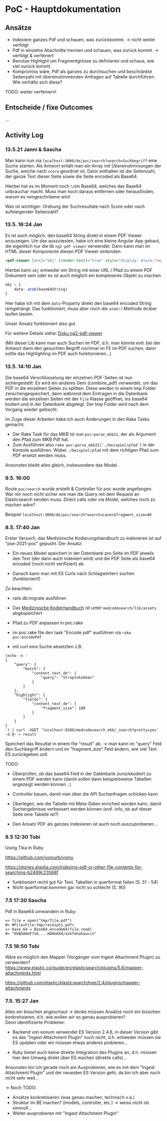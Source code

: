 # PoC - Hauptdokumentation

## Ansätze

* Indexiere ganzes Pdf und schauen, was zurückkommt. -> nicht weiter verfolgt
* Pdf in einzelne Abschnitte trennen und schauen, was zurück kommt. -> verfolgt & verfeinert
* Benutze Highlight um Fragmentgrösse zu definieren und schaue, wie
  viel zurück kommt.
* Kompromiss wäre, Pdf als ganzes zu durchsuchen und beschränkte
  Seitenzahl mit übereinstimmenden Anfragen auf Tabelle durchführen. Wie verhälts sich diese?
  
TODO: weiter verfeinern!
  
## Entscheide / fixe Outcomes

...

## Activity Log

### 13.5.21 Janni & Sascha

Man kann nun via `localhost:3000/de/poc/search?search=Suchbegriff` eine Suche starten. 
Als Antwort erhält man ein Array mit Übereinstimmungen der Suche, welche nach `score` geordnet ist.
Darin enthalten ist die Seitenzahl, der ganze Text dieser Seite sowie die Seite encoded als Base64. 

Hierbei hat es im Moment noch `\n`im Base64, welches das Base64 unbrauchar macht. Muss man noch daraus entfernen oder 
herausfinden, warum es reingeschribene wird

Was ist wichtiger: Ordnung der Suchresultate nach Score oder nach aufsteigender Seitenzahl?





### 13.5. 16:24 Jan

Es ist auch möglich, den base64 String direkt in einem PDF Viewer anzuzeigen. Um das auszutesten,
habe ich eine kleine Angular App gebaut, die eigentlich nur die lib `ng2-pdf-viewer` verwendet.
Dann kann man im HTML dieser Komponente diesen PDF Viewer einbinden:
```html
<pdf-viewer [src]="obj" [render-text]="true" style="display: block;"></pdf-viewer>
```
Hierbei kann `obj` entweder ein String mit einer URL / Pfad zu einem PDF Dokument sein
oder es ist auch möglich ein komplexeres Objekt zu machen:

```typescript
obj = {
    data: atob(base64String)
}
```
Hier habe ich mit dem `data`-Property direkt den base64 encoded String reingehängt. Das funktioniert,
muss aber noch die `atob()` Methode drüber laufen lassen.

Unser Ansatz funktioniert also gut.

Für weitere Details siehe: <a href="https://openbase.com/js/ng2-pdf-viewer/documentation#src">Doku ng2-pdf-viewer</a>

(Mit dieser Lib kann man auch Suchen im PDF, d.h. man könnte evtl. bei der Antwort dann den
gesuchten Begriff nochmal im FE im PDF suchen, dann sollte das Highlighting im PDF auch funktionieren...)

### 13.5. 14:10 Jan

Die base64 Verschlüsselung der einzelnen PDF-Seiten ist nun sichergestellt. Es wird ein anderes Gem
(combine_pdf) verwendet, um das PDF in die einzelnen Seiten zu splitten. Diese werden in einem tmp Folder
zwischengespeichert, dann während dem Eintragen in die Datenbank werden die einzelnen Seiten mit der 
`File` Klasse geöffnet, ins base64 kodiert und in der Datenbank abgelegt. Der tmp Folder wird nach dem 
Vorgang wieder gelöscht.

Im Zuge dieser Arbeiten habe ich auch Änderungen in den Rake Tasks gemacht:

- Der Rake Task für das MKB ist nun `poc:parse_mkb21`, der als Argument den Pfad
  zum MKB Pdf hat.
- Zum Ausführen also `rake poc:parse_mkb21['./beispiel/pfad']` in der Konsole ausführen.
  Wobei `./beispiel/pfad` mit dem richtigen Pfad zum PDF ersetzt werden muss.

Ansonsten bleibt alles gleich, insbesondere das Model.

### 9.5. 16:00

Route `poc/search` wurde erstellt & Controller für poc wurde angefangen. War mir noch nicht sicher 
wie man die Query mit dem Request an Elasticsearch senden muss. Direct calls oder via Model, welches noch zu machen wäre?

Beispiel `localhost:3000/de/poc/search?search=Laser&fragment_size=40`

### 8.5. 17:40 Jan

Erster Versuch, das Medizinische Kodierungshandbuch zu indexieren ist auf
"pse-2021-poc" gepusht.
Der Ansatz:
- Ein neues Model speichert in der Datenbank pro Seite im PDF jeweils den Text
  (der dann auch indexiert wird) und die PDF Seite als base64 encoded (noch nicht verifiziert) ab.
  
- Danach kann man mit ES Curls nach Schlagwörtern suchen (funktioniert!)

Zu beachten:
- rails db:migrate ausführen

- Das [Medizinische Kodierhandbuch](https://www.bfs.admin.ch/bfs/de/home/statistiken/kataloge-datenbanken/publikationen.assetdetail.14628240.html) 
  ist unter `medcodesearch/lib/assets` abgespeichert
  
- Pfad zu PDF anpassen in poc.rake

- im poc.rake file den task "Encode pdf" ausführen via `rake poc:encodePdf`

- mit curl eine Suche absetzten z.B.
```
(echo -n '
{
    "query": {
        "match": {
            "content_text_de": {
                "query": "Streptokokken"
            }
        }
    },
    "highlight": {
        "fields": {
            "content_text_de": {
                "fragment_size": 100     
            }                       
        }    
    }    
}    
') | curl -XGET 'localhost:9200/medcodesearch_mkb/_search?pretty=yes' -d @- > result
```

Speichert das Resultat in einem file "result" ab.
-> man kann im "query" Feld den Suchbegriff ändern und im "fragment_size" Feld ändern, 
wie viel Text ES zurückgeben soll.

TODO:
- Überprüfen, ob das base64 Feld in der Datenbank zurückkodiert zu einem PDF werden kann (damit sollen
  dann beispielsweise Tabellen angezeigt werden können...)
  
- Controller bauen, damit man über die API Suchanfragen schicken kann
- Überlegen, wie die Tabelle mit Meta-Daten enriched werden kann, damit Suchergebnisse
verbessert werden können (evtl. info, ob auf dieser Seite eine Tabelle ist?)
  
- Den Ansatz PDF als ganzes Indexieren ist auch noch auszuprobieren...

### 8.5 12:30 Tobi

Using Tika in Ruby

https://github.com/yomurb/yomu

https://stories.algolia.com/indexing-pdf-or-other-file-contents-for-searching-b2499c23568f

- funktioniert recht gut für Text. Tabellen in querformat failen (S. 51 - 54)
- Nicht querformat kommen gar nicht so schlecht (S. 90)



### 7.5 17:30 Sascha

Pdf in Base64 umwandeln in Ruby:
  ```bundle exec rails c
  => file = open("tmp/file.pdf")
  #> #File>File:tmp/receipts.pdf>
  => base_64 = Base64.encode64(file.read)
  #> "HVBGA6GF7sK....HAHUASH/askfohahau=\n"
```

### 7.5 16:50 Tobi

Wäre es möglich den Mapper (Vorgänger vom Ingest Attachment Plugin) zu verwenden? <br>
https://www.elastic.co/guide/en/elasticsearch/plugins/5.6/mapper-attachments.html

https://github.com/elastic/elasticsearch/tree/2.4/plugins/mapper-attachments


### 7.5. 15:27 Jan

Alles ein bisschen angeschaut -> denke müssen Ansätze noch ein bisschen
konkretisieren, d.h. wie wollen wir es genau ausprobieren? <br> Denn identifizierte Probleme:
* Backend von eonum verwendet ES Version 2.4.6, in dieser Version gibt es das "Ingest Attachment Plugin"
noch nicht, d.h. entweder müssen sie ES updaten oder wir müssen etwas anderes probieren...
  
* Ruby bietet auch keine direkte Integration des Plugins an, d.h. müssen hier den Umweg direkt
über ES machen (direkte calls)...
  
Ansonsten bin ich gerade noch am Ausprobieren, wie es mit dem "Ingest Attachment Plugin"
und der neuesten ES Version geht, da bin ich aber noch nicht sehr weit...

-> Noch TODO:

- Ansätze konkretisieren (was genau machen, technisch v.a.)
- Struktur im BE machen? (models, controller, etc.) -> weiss nicht ob sinnvoll...
- Weiter ausprobieren mit "Ingest Attachment Plugin"




